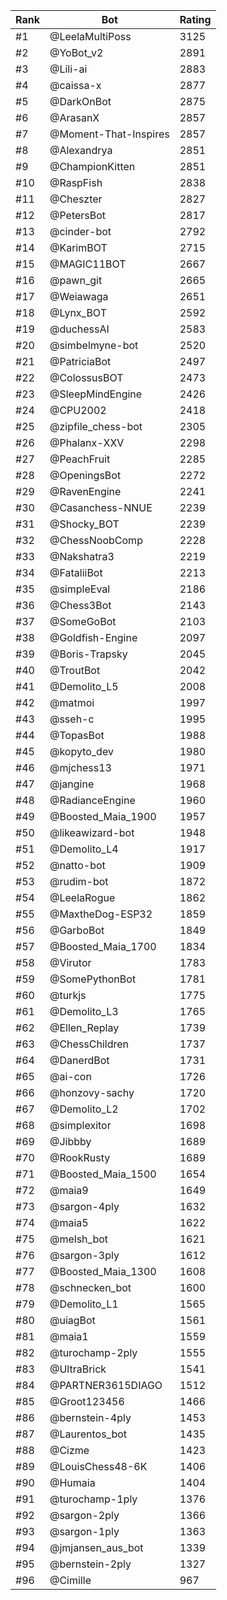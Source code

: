 Rank|Bot|Rating
---|---|---
#1|@LeelaMultiPoss|3125
#2|@YoBot_v2|2891
#3|@Lili-ai|2883
#4|@caissa-x|2877
#5|@DarkOnBot|2875
#6|@ArasanX|2857
#7|@Moment-That-Inspires|2857
#8|@Alexandrya|2851
#9|@ChampionKitten|2851
#10|@RaspFish|2838
#11|@Cheszter|2827
#12|@PetersBot|2817
#13|@cinder-bot|2792
#14|@KarimBOT|2715
#15|@MAGIC11BOT|2667
#16|@pawn_git|2665
#17|@Weiawaga|2651
#18|@Lynx_BOT|2592
#19|@duchessAI|2583
#20|@simbelmyne-bot|2520
#21|@PatriciaBot|2497
#22|@ColossusBOT|2473
#23|@SleepMindEngine|2426
#24|@CPU2002|2418
#25|@zipfile_chess-bot|2305
#26|@Phalanx-XXV|2298
#27|@PeachFruit|2285
#28|@OpeningsBot|2272
#29|@RavenEngine|2241
#30|@Casanchess-NNUE|2239
#31|@Shocky_BOT|2239
#32|@ChessNoobComp|2228
#33|@Nakshatra3|2219
#34|@FataliiBot|2213
#35|@simpleEval|2186
#36|@Chess3Bot|2143
#37|@SomeGoBot|2103
#38|@Goldfish-Engine|2097
#39|@Boris-Trapsky|2045
#40|@TroutBot|2042
#41|@Demolito_L5|2008
#42|@matmoi|1997
#43|@sseh-c|1995
#44|@TopasBot|1988
#45|@kopyto_dev|1980
#46|@mjchess13|1971
#47|@jangine|1968
#48|@RadianceEngine|1960
#49|@Boosted_Maia_1900|1957
#50|@likeawizard-bot|1948
#51|@Demolito_L4|1917
#52|@natto-bot|1909
#53|@rudim-bot|1872
#54|@LeelaRogue|1862
#55|@MaxtheDog-ESP32|1859
#56|@GarboBot|1849
#57|@Boosted_Maia_1700|1834
#58|@Virutor|1783
#59|@SomePythonBot|1781
#60|@turkjs|1775
#61|@Demolito_L3|1765
#62|@Ellen_Replay|1739
#63|@ChessChildren|1737
#64|@DanerdBot|1731
#65|@ai-con|1726
#66|@honzovy-sachy|1720
#67|@Demolito_L2|1702
#68|@simplexitor|1698
#69|@Jibbby|1689
#70|@RookRusty|1689
#71|@Boosted_Maia_1500|1654
#72|@maia9|1649
#73|@sargon-4ply|1632
#74|@maia5|1622
#75|@melsh_bot|1621
#76|@sargon-3ply|1612
#77|@Boosted_Maia_1300|1608
#78|@schnecken_bot|1600
#79|@Demolito_L1|1565
#80|@uiagBot|1561
#81|@maia1|1559
#82|@turochamp-2ply|1555
#83|@UltraBrick|1541
#84|@PARTNER3615DIAGO|1512
#85|@Groot123456|1466
#86|@bernstein-4ply|1453
#87|@Laurentos_bot|1435
#88|@Cizme|1423
#89|@LouisChess48-6K|1406
#90|@Humaia|1404
#91|@turochamp-1ply|1376
#92|@sargon-2ply|1366
#93|@sargon-1ply|1363
#94|@jmjansen_aus_bot|1339
#95|@bernstein-2ply|1327
#96|@Cimille|967
